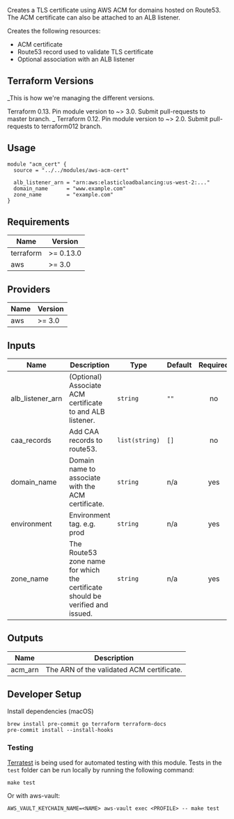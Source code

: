 Creates a TLS certificate using AWS ACM for domains hosted on Route53.
The ACM certificate can also be attached to an ALB listener.

Creates the following resources:

- ACM certificate
- Route53 record used to validate TLS certificate
- Optional association with an ALB listener

## Terraform Versions

\_This is how we're managing the different versions.

Terraform 0.13. Pin module version to ~> 3.0. Submit pull-requests to master branch.
\_
Terraform 0.12. Pin module version to ~> 2.0. Submit pull-requests to terraform012 branch.

## Usage

```hcl
module "acm_cert" {
  source = "../../modules/aws-acm-cert"

  alb_listener_arn = "arn:aws:elasticloadbalancing:us-west-2:..."
  domain_name      = "www.example.com"
  zone_name        = "example.com"
}
```

<!-- BEGINNING OF PRE-COMMIT-TERRAFORM DOCS HOOK -->
## Requirements

| Name | Version |
|------|---------|
| terraform | >= 0.13.0 |
| aws | >= 3.0 |

## Providers

| Name | Version |
|------|---------|
| aws | >= 3.0 |

## Inputs

| Name | Description | Type | Default | Required |
|------|-------------|------|---------|:--------:|
| alb\_listener\_arn | (Optional) Associate ACM certificate to and ALB listener. | `string` | `""` | no |
| caa\_records | Add CAA records to route53. | `list(string)` | `[]` | no |
| domain\_name | Domain name to associate with the ACM certificate. | `string` | n/a | yes |
| environment | Environment tag. e.g. prod | `string` | n/a | yes |
| zone\_name | The Route53 zone name for which the certificate should be verified and issued. | `string` | n/a | yes |

## Outputs

| Name | Description |
|------|-------------|
| acm\_arn | The ARN of the validated ACM certificate. |

<!-- END OF PRE-COMMIT-TERRAFORM DOCS HOOK -->

## Developer Setup

Install dependencies (macOS)

```shell
brew install pre-commit go terraform terraform-docs
pre-commit install --install-hooks
```

### Testing

[Terratest](https://github.com/gruntwork-io/terratest) is being used for
automated testing with this module. Tests in the `test` folder can be run
locally by running the following command:

```shell
make test
```

Or with aws-vault:

```shell
AWS_VAULT_KEYCHAIN_NAME=<NAME> aws-vault exec <PROFILE> -- make test
```
